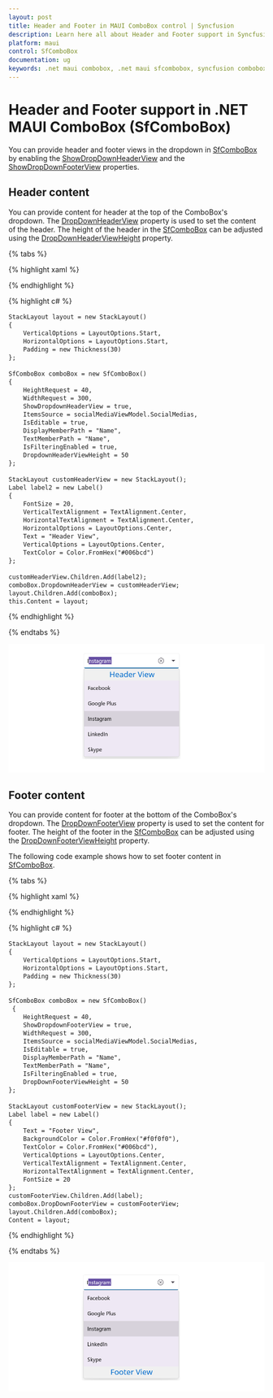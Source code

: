 ```yaml
---
layout: post
title: Header and Footer in MAUI ComboBox control | Syncfusion
description: Learn here all about Header and Footer support in Syncfusion Maui ComboBox (SfComboBox) control and more.
platform: maui
control: SfComboBox
documentation: ug
keywords: .net maui combobox, .net maui sfcombobox, syncfusion combobox, combobox maui, .net maui dropdown list, .net maui select menu.
---
```


# Header and Footer support in .NET MAUI ComboBox (SfComboBox)

You can provide header and footer views in the dropdown in [SfComboBox](https://www.syncfusion.com/maui-controls/maui-combobox) by enabling the [ShowDropDownHeaderView](https://help.syncfusion.com/cr/maui/Syncfusion.Maui.Inputs.DropDownControls.DropDownListBase.html#Syncfusion_Maui_Inputs_DropDownControls_DropDownListBase_ShowDropdownHeaderView) and the [ShowDropDownFooterView](https://help.syncfusion.com/cr/maui/Syncfusion.Maui.Inputs.DropDownControls.DropDownListBase.html#Syncfusion_Maui_Inputs_DropDownControls_DropDownListBase_ShowDropdownFooterView) properties. 

## Header content

You can provide content for header at the top of the ComboBox's dropdown. The [DropDownHeaderView](https://help.syncfusion.com/cr/maui/Syncfusion.Maui.Inputs.DropDownControls.DropDownListBase.html#Syncfusion_Maui_Inputs_DropDownControls_DropDownListBase_DropdownHeaderView) property is used to set the content of the header. The height of the header in the [SfComboBox](https://www.syncfusion.com/maui-controls/maui-combobox) can be adjusted using the [DropDownHeaderViewHeight](https://help.syncfusion.com/cr/maui/Syncfusion.Maui.Inputs.DropDownControls.DropDownListBase.html#Syncfusion_Maui_Inputs_DropDownControls_DropDownListBase_DropdownHeaderViewHeight) property.

{% tabs %}

{% highlight xaml %}

<StackLayout VerticalOptions="Start" HorizontalOptions="Start" Padding="30">
    <combobox:SfComboBox HeightRequest="40" WidthRequest="300"  x:Name="comboBox" IsEditable="true" DisplayMemberPath="Name" ItemsSource="{Binding SocialMedias}" IsFilteringEnabled="true" TextMemberPath="Name" ShowDropdownHeaderView="True">
        <combobox:SfComboBox.DropdownHeaderView>
            <StackLayout  BackgroundColor="#f0f0f0" >
                <Label  x:Name="label2" Text="Header View" FontSize="20" VerticalTextAlignment="Center" HorizontalOptions="Center" VerticalOptions="Center" TextColor="#006bcd" />
            </StackLayout>
        </combobox:SfComboBox.DropdownHeaderView>
    </combobox:SfComboBox>
</StackLayout>                  


{% endhighlight %}

{% highlight c# %}

    StackLayout layout = new StackLayout()
    {
        VerticalOptions = LayoutOptions.Start,
        HorizontalOptions = LayoutOptions.Start,
        Padding = new Thickness(30)
    };

    SfComboBox comboBox = new SfComboBox()
    {
        HeightRequest = 40,
        WidthRequest = 300,
        ShowDropdownHeaderView = true,
        ItemsSource = socialMediaViewModel.SocialMedias,
        IsEditable = true,
        DisplayMemberPath = "Name",
        TextMemberPath = "Name",
        IsFilteringEnabled = true,
        DropdownHeaderViewHeight = 50
    };

    StackLayout customHeaderView = new StackLayout();
    Label label2 = new Label()
    {
        FontSize = 20,
        VerticalTextAlignment = TextAlignment.Center,
        HorizontalTextAlignment = TextAlignment.Center,
        HorizontalOptions = LayoutOptions.Center,
        Text = "Header View",
        VerticalOptions = LayoutOptions.Center,
        TextColor = Color.FromHex("#006bcd")
    };

    customHeaderView.Children.Add(label2);
    comboBox.DropdownHeaderView = customHeaderView;
    layout.Children.Add(comboBox);
    this.Content = layout;

{% endhighlight %}

{% endtabs %}

![Header Image](Images/HeaderFooter/headertemplate.png)

## Footer content

You can provide content for footer at the bottom of the ComboBox's dropdown. The [DropDownFooterView](https://help.syncfusion.com/cr/maui/Syncfusion.Maui.Inputs.DropDownControls.DropDownListBase.html#Syncfusion_Maui_Inputs_DropDownControls_DropDownListBase_DropdownFooterView) property is used to set the content for footer. The height of the footer in the [SfComboBox](https://www.syncfusion.com/maui-controls/maui-combobox) can be adjusted using the [DropDownFooterViewHeight](https://help.syncfusion.com/cr/maui/Syncfusion.Maui.Inputs.DropDownControls.DropDownListBase.html#Syncfusion_Maui_Inputs_DropDownControls_DropDownListBase_DropdownFooterViewHeight) property.

The following code example shows how to set footer content in [SfComboBox](https://www.syncfusion.com/maui-controls/maui-combobox).

{% tabs %}

{% highlight xaml %}

<StackLayout VerticalOptions="Start" HorizontalOptions="Start" Padding="30">
    <combobox:SfComboBox HeightRequest="40" WidthRequest="300" ItemsSource="{Binding SocialMedias}" DisplayMemberPath="Name" x:Name="comboBox" IsEditable="true" IsFilteringEnabled="true" ShowDropdownFooterView="True">
        <combobox:SfComboBox.DropdownFooterView>
            <StackLayout BackgroundColor="#f0f0f0" >
                <Label Text="Footer View" BackgroundColor="#f0f0f0" TextColor="#006bcd" VerticalTextAlignment="Center" VerticalOptions="Center" HorizontalTextAlignment="Center" FontSize="20"/>
            </StackLayout>
        </combobox:SfComboBox.DropdownFooterView>
    </combobox:SfComboBox>
</StackLayout>                  

{% endhighlight %}

{% highlight c# %}

    StackLayout layout = new StackLayout()
    {
        VerticalOptions = LayoutOptions.Start,
        HorizontalOptions = LayoutOptions.Start,
        Padding = new Thickness(30)
    };

    SfComboBox comboBox = new SfComboBox()
     {
        HeightRequest = 40,
        ShowDropdownFooterView = true,
        WidthRequest = 300,
        ItemsSource = socialMediaViewModel.SocialMedias,
        IsEditable = true,
        DisplayMemberPath = "Name",
        TextMemberPath = "Name",
        IsFilteringEnabled = true,
        DropDownFooterViewHeight = 50
    };

    StackLayout customFooterView = new StackLayout();
    Label label = new Label() 
    { 
        Text = "Footer View", 
        BackgroundColor = Color.FromHex("#f0f0f0"), 
        TextColor = Color.FromHex("#006bcd"), 
        VerticalOptions = LayoutOptions.Center, 
        VerticalTextAlignment = TextAlignment.Center, 
        HorizontalTextAlignment = TextAlignment.Center, 
        FontSize = 20 
    };
    customFooterView.Children.Add(label);
    comboBox.DropDownFooterView = customFooterView;
    layout.Children.Add(comboBox);
    Content = layout;

{% endhighlight %}

{% endtabs %}

![Footer Image](Images/HeaderFooter/footertemplate.png)

